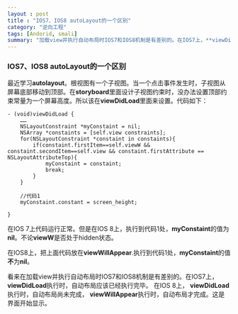 ```yaml
---
layout : post
title : "IOS7、IOS8 autoLayout的一个区别"
category: "逆向工程"
tags: [Andorid, smali]
summary: "加载view并执行自动布局时IOS7和IOS8机制是有差别的。在IOS7上，**viewDidLoad**执行时，自动布局应该已经执行完毕。 在IOS 8上， **viewDidLoad**执行时，自动布局尚未完成， **viewWillAppear**执行时，自动布局才完成。这是界面开始显示。"
---
```


### IOS7、IOS8 autoLayout的一个区别
最近学习**autolayout**。根视图有一个子视图。当一个点击事件发生时，子视图从屏幕底部移动到顶部。在**storyboard**里面设计子视图约束时，没办法设置顶部约束常量为一个屏幕高度。所以该在**viewDidLoad**里面来设置。代码如下：

``` object-c
- (void)viewDidLoad {
    ……
    NSLayoutConstraint *myConstaint = nil;
    NSArray *constaints = [self.view constraints];
    for(NSLayoutConstraint *constaint in constaints){
        if(constaint.firstItem==self.viewW && constaint.secondItem==self.view && constaint.firstAttribute == NSLayoutAttributeTop){
            myConstaint = constaint;
            break;
        }
    }
    
    //代码1
    myConstaint.constant = screen_height;
    
}
```

在IOS 7上代码运行正常。但是在IOS 8上，执行到代码1处，**myConstaint**的值为**nil**。不论**viewW**是否处于hidden状态。

在IOS8上，把上面代码放在**viewWillAppear**.执行到代码1处，**myConstaint**的值**不**为**nil**。

看来在加载view并执行自动布局时IOS7和IOS8机制是有差别的。在IOS7上，**viewDidLoad**执行时，自动布局应该已经执行完毕。 在IOS 8上， **viewDidLoad**执行时，自动布局尚未完成， **viewWillAppear**执行时，自动布局才完成。这是界面开始显示。